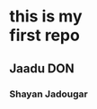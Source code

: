<b> <h1>this is my <br> first repo </h1> </b>
<h2>Jaadu DON</h2>
<p></p>
<h3>Shayan Jadougar</h3>
<h4></h4>
